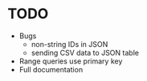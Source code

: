 TODO
====

- Bugs
  - non-string IDs in JSON
  - sending CSV data to JSON table
- Range queries use primary key
- Full documentation

